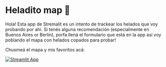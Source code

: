# Heladito map 🍦
Hola! Esta app de Stremalit es un intento de trackear los helados que voy probando por ahí. Si tenés alguna recomendación (especialmente en Buenos Aires or Berlin),
porfa llená el formulario que está en la app así voy poblando el mapa con helados copados para probar!

Chusmeá el mapa y mis favoritos acá:

[![Streamlit App](https://static.streamlit.io/badges/streamlit_badge_black_white.svg)](https://heladito-map.streamlit.app)

